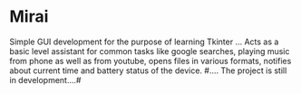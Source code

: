 # Mirai
Simple GUI development for the purpose of learning Tkinter ... Acts as a basic level assistant for common tasks like google searches, playing music from phone as well as from youtube, opens files in various formats, notifies about current time and battery status of the device.
#.... The project is still in development....#
